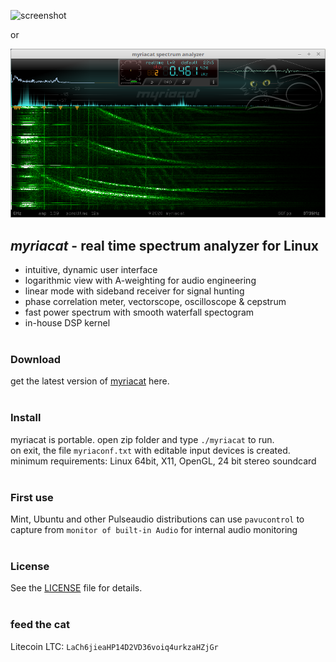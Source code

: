 ![screenshot](../master/myriacat.png)

or

![screenshot2](https://github.com/myriacat/myriacat/blob/master/myriacat.png)

## *myriacat* - real time spectrum analyzer for Linux
- intuitive, dynamic user interface
- logarithmic view with A-weighting for audio engineering
- linear mode with sideband receiver for signal hunting
- phase correlation meter, vectorscope, oscilloscope & cepstrum
- fast power spectrum with smooth waterfall spectogram
- in-house DSP kernel<br><br>

### Download
get the latest version of [myriacat](https://github.com/myriacat/myriacat/releases/download/v1.0_beta/myriacat_v1.0_beta.tar.gz) here.<br><br>

### Install
myriacat is portable. open zip folder and type `./myriacat` to run.<br>
on exit, the file `myriaconf.txt` with editable input devices is created.<br>
minimum requirements: Linux 64bit, X11, OpenGL, 24 bit stereo soundcard<br><br>

### First use
Mint, Ubuntu and other Pulseaudio distributions can use `pavucontrol` to<br>
capture from `monitor of built-in Audio` for internal audio monitoring<br><br>

### License
See the [LICENSE](../master/LICENSE.txt) file for details.<br><br>

### feed the cat
Litecoin LTC: `LaCh6jieaHP14D2VD36voiq4urkzaHZjGr`<br>
